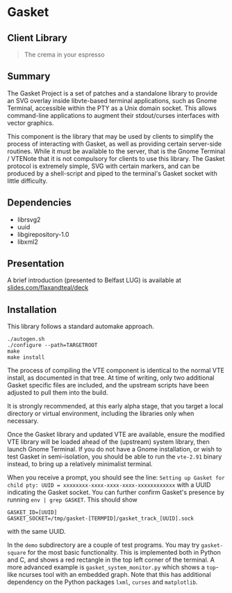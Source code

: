 # Gasket
## Client Library

> The crema in your espresso

## Summary

The Gasket Project is a set of patches and a standalone library to provide an SVG overlay inside
libvte-based terminal applications, such as Gnome Terminal, accessible within the PTY as a
Unix domain socket. This allows command-line applications to augment their stdout/curses interfaces
with vector graphics.

This component is the library that may be used by clients to simplify the process of interacting
with Gasket, as well as providing certain server-side routines. While it must be available to the
server, that is the Gnome Terminal / VTENote that it is not compulsory for clients to use this
library. The Gasket protocol is extremely simple, SVG with certain markers, and can be produced
by a shell-script and piped to the terminal's Gasket socket with little difficulty.

## Dependencies

* librsvg2
* uuid
* libgirepository-1.0
* libxml2

## Presentation

A brief introduction (presented to Belfast LUG) is available
at [slides.com/flaxandteal/deck](http://slides.com/flaxandteal/deck "Slide.com Gasket Presentation")

## Installation

This library follows a standard automake approach.
```
./autogen.sh
./configure --path=TARGETROOT
make
make install
```

The process of compiling the VTE component is identical to the normal VTE install, as documented
in that tree. At time of writing, only two additional Gasket specific files are included, and
the upstream scripts have been adjusted to pull them into the build.

It is strongly recommended, at this early alpha stage, that you target a local directory or
virtual environment, including the libraries only when necessary.

Once the Gasket library and updated VTE are available, ensure the modified VTE library will be
loaded ahead of the (upstream) system library, then launch Gnome Terminal. If you do not have
a Gnome installation, or wish to test Gasket in semi-isolation, you should be able to run the
`vte-2.91` binary instead, to bring up a relatively minimalist terminal.

When you receive a prompt, you should see the line:
    `Setting up Gasket for child pty: UUID = xxxxxxxx-xxxx-xxxx-xxxx-xxxxxxxxxxxx`
with a UUID indicating the Gasket socket. You can further confirm Gasket's presence by running
`env | grep GASKET`. This should show
```
GASKET_ID=[UUID]
GASKET_SOCKET=/tmp/gasket-[TERMPID]/gasket_track_[UUID].sock
```
with the same UUID.

In the `demo` subdirectory are a couple of test programs. You may try `gasket-square` for the
most basic functionality. This is implemented both in Python and C, and shows a red rectangle
in the top left corner of the terminal. A more advanced example is `gasket_system_monitor.py`
which shows a `top`-like ncurses tool with an embedded graph. Note that this has
additional dependency on the Python packages `lxml`, `curses` and `matplotlib`.
